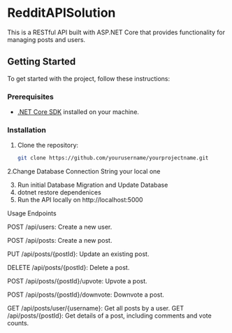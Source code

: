 # RedditAPISolution


This is a RESTful API built with ASP.NET Core that provides functionality for managing posts and users.

## Getting Started

To get started with the project, follow these instructions:

### Prerequisites

- [.NET Core SDK](https://dotnet.microsoft.com/download) installed on your machine.

### Installation

1. Clone the repository:

   ```bash
   git clone https://github.com/yourusername/yourprojectname.git
2.Change Database Connection String your local one

3. Run initial Database Migration and Update Database
4. dotnet restore dependenices   
5. Run the API  locally on http://localhost:5000

Usage
Endpoints

POST /api/users: Create a new user.

POST /api/posts: Create a new post.

PUT /api/posts/{postId}: Update an existing post.

DELETE /api/posts/{postId}: Delete a post.

POST /api/posts/{postId}/upvote: Upvote a post.

POST /api/posts/{postId}/downvote: Downvote a post.

GET /api/posts/user/{username}: Get all posts by a user.
GET /api/posts/{postId}: Get details of a post, including comments and vote counts.
